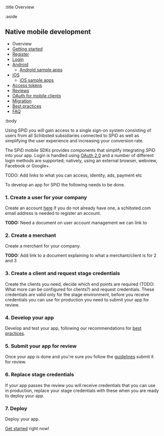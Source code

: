 :title Overview

:aside

## Native mobile development


- Overview
- [Getting started](/mobile/mobile-development/)
- [Register](/mobile/register/)
- [Login](/mobile/login/)
- [Android](/sdks/android/)
    - [Android sample apps](/sdks/android/sample-apps/)
- [iOS](/sdks/ios/)
    - [iOS sample apps](/sdks/ios/sample-apps/)
- [Access tokens](/mobile/access-tokens/)
- [Reviews](/mobile/reviews/)
- [OAuth for mobile clients](/mobile/oauth-authentication-on-mobile-devices/)
- [Migration](/mobile/migration/)
- [Best practices](/mobile/best-practices/)
- [FAQ](/mobile/faq/)

:body

Using SPiD you will gain access to a single sign-on system consisting of users from all Schibsted subsidiaries connected to SPiD as well as simplifying the user experience and increasing your conversion rate.

The SPiD mobile SDKs provides components that simplify integrating SPiD into your app. Login is handled using [OAuth 2.0](/mobile/oauth-authentication-on-mobile-devices/) and a number of different login methods are supported; natively, using an external browser, webview, Facebook or Google+.

TODO: Add links to what you can access, identity, ads, payment etc

To develop an app for SPiD the following needs to be done.

### 1. Create a user for your company

Create an account [here](https://stage.payment.schibsted.se) if you do not already have one, a schibsted.com email address is needed to register an account.

**TODO:** Need a document on user account management we can link to

### 2. Create a merchant

Create a merchant for your company.

**TODO:** Add link to a document explaining to what a merchant/client is for 2 and 3

### 3. Create a client and request stage credentials

Create the clients you need, decide which end points are required (TODO: What more can  be configured for clients?) and request credentials. These credentials are valid only for the stage environment, before you receive credentials you can use for production you need to submit your app for review.

### 4. Develop your app

Develop and test your app, following our recommendations for [best practices](/mobile/best-practices/).

### 5. Submit your app for review

Once your app is done and you're sure you follow the [guidelines](/mobile/reviews/) submit it for review.

### 6. Replace stage credentials

If your app passes the review you will receive credentials that you can use in production, replace your stage credentials with these when you are ready to deploy your app.

### 7. Deploy

Deploy your app.

[Get started](/mobile/mobile-development/) right now!
